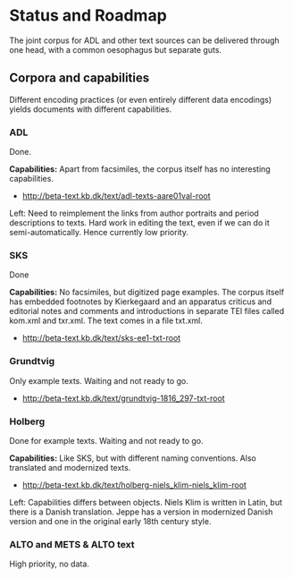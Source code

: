 # Status and Roadmap

The joint corpus for ADL and other text sources can be delivered
through one head, with a common oesophagus but separate guts.


## Corpora and capabilities

Different encoding practices (or even entirely different data
encodings) yields documents with different capabilities.

### ADL

Done.

__Capabilities:__ Apart from facsimiles, the corpus itself has no interesting capabilities.

* http://beta-text.kb.dk/text/adl-texts-aare01val-root

Left: Need to reimplement the links from author portraits and period
descriptions to texts. Hard work in editing the text, even if we can
do it semi-automatically. Hence currently low priority.

### SKS

Done

__Capabilities:__ No facsimiles, but digitized page examples. The
corpus itself has embedded footnotes by Kierkegaard and an apparatus
criticus and editorial notes and comments and introductions in
separate TEI files called kom.xml and txr.xml. The text comes in a
file txt.xml.

* http://beta-text.kb.dk/text/sks-ee1-txt-root

### Grundtvig

Only example texts. Waiting and not ready to go.

* http://beta-text.kb.dk/text/grundtvig-1816_297-txt-root

### Holberg

Done for example texts. Waiting and not ready to go.

__Capabilities:__ Like SKS, but with different naming conventions. Also translated and modernized texts.

* http://beta-text.kb.dk/text/holberg-niels_klim-niels_klim-root

Left: Capabilities differs between objects. Niels Klim is written in
Latin, but there is a Danish translation. Jeppe has a version in modernized Danish
version and one in the original early 18th century style.

### ALTO and METS & ALTO text

High priority, no data.

